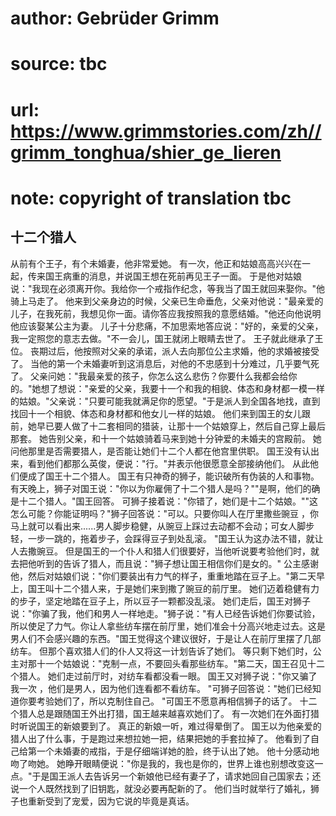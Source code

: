 # author: Gebrüder Grimm
# source: tbc
# url: https://www.grimmstories.com/zh//grimm_tonghua/shier_ge_lieren
# note: copyright of translation tbc

## 十二个猎人 

从前有个王子，有个未婚妻，他非常爱她。
有一次，他正和姑娘高高兴兴在一起，传来国王病重的消息，并说国王想在死前再见王子一面。
于是他对姑娘说："我现在必须离开你。我给你一个戒指作纪念，等我当了国王就回来娶你。"他骑上马走了。
他来到父亲身边的时候，父亲已生命垂危，父亲对他说："最亲爱的儿子，在我死前，我想见你一面。请你答应我按照我的意愿结婚。"他还向他说明他应该娶某公主为妻。
儿子十分悲痛，不加思索地答应说："好的，亲爱的父亲，我一定照您的意志去做。"不一会儿，国王就闭上眼睛去世了。
王子就此继承了王位。
丧期过后，他按照对父亲的承诺，派人去向那位公主求婚，他的求婚被接受了。
当他的第一个未婚妻听到这消息后，对他的不忠感到十分难过，几乎要气死了。
父亲问她："我最亲爱的孩子，你怎么这么悲伤？你要什么我都会给你的。"她想了想说："亲爱的父亲，我要十一个和我的相貌、体态和身材都一模一样的姑娘。"父亲说："只要可能我就满足你的愿望。"于是派人到全国各地找，直到找回十一个相貌、体态和身材都和他女儿一样的姑娘。
他们来到国王的女儿跟前，她早已要人做了十二套相同的猎装，让那十一个姑娘穿上，然后自己穿上最后那套。
她告别父亲，和十一个姑娘骑着马来到她十分钟爱的未婚夫的宫殿前。
她问他那里是否需要猎人，是否能让她们十二个人都在他宫里供职。
国王没有认出来，看到他们都那么英俊，便说："行。"并表示他很愿意全部接纳他们。
从此他们便成了国王十二个猎人。
国王有只神奇的狮子，能识破所有伪装的人和事物。
有天晚上，狮子对国王说："你以为你雇佣了十二个猎人是吗？""是啊，他们的确是十二个猎人。"国王回答。
可狮子接着说："你错了，她们是十二个姑娘。""这怎么可能？你能证明吗？"狮子回答说："可以。只要你叫人在厅里撒些豌豆
，你马上就可以看出来......男人脚步稳健，从豌豆上踩过去动都不会动；可女人脚步轻，一步一跳的，拖着步子，会踩得豆子到处乱滚。
"国王认为这办法不错，就让人去撒豌豆。
但是国王的一个仆人和猎人们很要好，当他听说要考验他们时，就去把他听到的告诉了猎人，而且说："狮子想让国王相信你们是女的。"
公主感谢他，然后对姑娘们说："你们要装出有力气的样子，重重地踏在豆子上。"第二天早上，国王叫十二个猎人来，于是她们来到撒了豌豆的前厅里。
她们迈着稳健有力的步子，坚定地踏在豆子上，所以豆子一颗都没乱滚。
她们走后，国王对狮子说："你骗了我，他们和男人一样地走。"狮子说："有人已经告诉她们你要试验，所以使足了力气。你让人拿些纺车摆在前厅里，她们准会十分高兴地走过去。这是男人们不会感兴趣的东西。"国王觉得这个建议很好，于是让人在前厅里摆了几部纺车。
但那个喜欢猎人们的仆人又将这一计划告诉了她们。
等只剩下她们时，公主对那十一个姑娘说："克制一点，不要回头看那些纺车。"第二天，国王召见十二个猎人。
她们走过前厅时，对纺车看都没看一眼。 国王又对狮子说："你又骗了我一次
，他们是男人，因为他们连看都不看纺车。
"可狮子回答说："她们已经知道你要考验她们了，所以克制住自己。
"可国王不愿意再相信狮子的话了。
十二个猎人总是跟随国王外出打猎，国王越来越喜欢她们了。
有一次她们在外面打猎时听说国王的新娘要到了。
真正的新娘一听，难过得晕倒了。
国王以为他亲爱的猎人出了什么事，于是跑过来想拉她一把，结果把她的手套拉掉了。
他看到了自己给第一个未婚妻的戒指，于是仔细端详她的脸，终于认出了她。
他十分感动地吻了吻她。
她睁开眼睛便说："你是我的，我也是你的，世界上谁也别想改变这一点。"于是国王派人去告诉另一个新娘他已经有妻子了，请求她回自己国家去；还说一个人既然找到了旧钥匙，就没必要再配新的了。
他们当时就举行了婚礼，狮子也重新受到了宠爱，因为它说的毕竟是真话。
